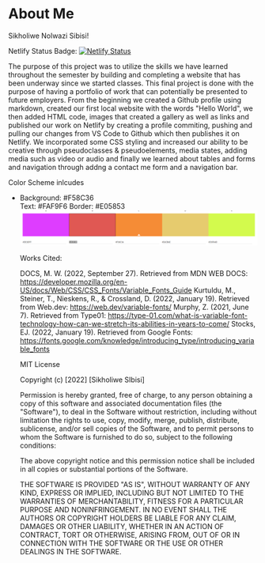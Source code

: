 # About Me


Sikholiwe Nolwazi Sibisi!

Netlify Status Badge:
[![Netlify Status](https://api.netlify.com/api/v1/badges/8ea8d022-843d-4941-ba23-4eba63286466/deploy-status)](https://app.netlify.com/sites/about-me-sikholiwe132p/deploys)

The purpose of this project was to utilize the skills we have learned throughout the semester by building and completing a website that has been underway since we started classes. This final project is done with the purpose of having a portfolio of work that can potentially be presented to future employers. From the beginning we created a Github profile using markdown, created our first local website with the words "Hello World", we then added HTML code, images that created a gallery as well as links and published our work on Netlify by creating a profile commiting, pushing and pulling our changes from VS Code to Github which then publishes it on Netlify. We incorporated some CSS styling and increased our ability to be creative through pseudoclasses & pseudoelements, media states, adding media such as video or audio and finally we learned about tables and forms and navigation through addng a contact me form and a navigation bar.

Color Scheme inlcudes 
<ul> 
<li>Background: #F58C36</li>
                      Text: #FAF9F6
                      Border: #E05853

<img src="img/Color Scheme.png" alt="Color Swatch">


Works Cited: 

DOCS, M. W. (2022, September 27). Retrieved from MDN WEB DOCS: https://developer.mozilla.org/en-US/docs/Web/CSS/CSS_Fonts/Variable_Fonts_Guide
Kurtuldu, M., Steiner, T., Nieskens, R., & Crossland, D. (2022, January 19). Retrieved from Web.dev: https://web.dev/variable-fonts/
Murphy, Z. (2021, June 7). Retrieved from Type01: https://type-01.com/what-is-variable-font-technology-how-can-we-stretch-its-abilities-in-years-to-come/
Stocks, EJ. (2022, January 19). Retrieved from Google Fonts: https://fonts.google.com/knowledge/introducing_type/introducing_variable_fonts



MIT License

Copyright (c) [2022] [Sikholiwe SIbisi]

Permission is hereby granted, free of charge, to any person obtaining a copy
of this software and associated documentation files (the "Software"), to deal
in the Software without restriction, including without limitation the rights
to use, copy, modify, merge, publish, distribute, sublicense, and/or sell
copies of the Software, and to permit persons to whom the Software is
furnished to do so, subject to the following conditions:

The above copyright notice and this permission notice shall be included in all
copies or substantial portions of the Software.

THE SOFTWARE IS PROVIDED "AS IS", WITHOUT WARRANTY OF ANY KIND, EXPRESS OR
IMPLIED, INCLUDING BUT NOT LIMITED TO THE WARRANTIES OF MERCHANTABILITY,
FITNESS FOR A PARTICULAR PURPOSE AND NONINFRINGEMENT. IN NO EVENT SHALL THE
AUTHORS OR COPYRIGHT HOLDERS BE LIABLE FOR ANY CLAIM, DAMAGES OR OTHER
LIABILITY, WHETHER IN AN ACTION OF CONTRACT, TORT OR OTHERWISE, ARISING FROM,
OUT OF OR IN CONNECTION WITH THE SOFTWARE OR THE USE OR OTHER DEALINGS IN THE
SOFTWARE.

